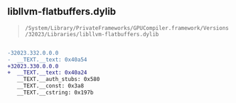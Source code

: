 ## libllvm-flatbuffers.dylib

> `/System/Library/PrivateFrameworks/GPUCompiler.framework/Versions/32023/Libraries/libllvm-flatbuffers.dylib`

```diff

-32023.332.0.0.0
-  __TEXT.__text: 0x40a54
+32023.330.0.0.0
+  __TEXT.__text: 0x40a24
   __TEXT.__auth_stubs: 0x580
   __TEXT.__const: 0x3a8
   __TEXT.__cstring: 0x197b

```

